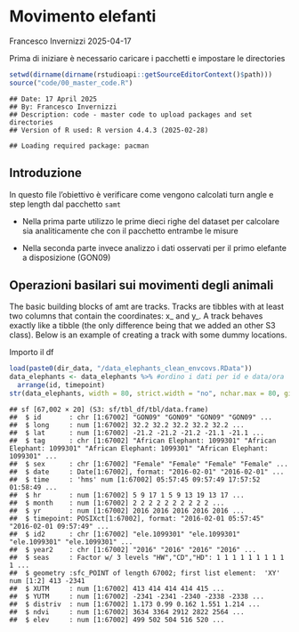 Movimento elefanti
================
Francesco Invernizzi
2025-04-17

Prima di iniziare è necessario caricare i pacchetti e impostare le
directories

``` r
setwd(dirname(dirname(rstudioapi::getSourceEditorContext()$path)))
source("code/00_master_code.R")
```

    ## Date: 17 April 2025
    ## By: Francesco Invernizzi
    ## Description: code - master code to upload packages and set directories
    ## Version of R used: R version 4.4.3 (2025-02-28)

    ## Loading required package: pacman

## Introduzione

In questo file l’obiettivo è verificare come vengono calcolati turn
angle e step length dal pacchetto `samt`

- Nella prima parte utilizzo le prime dieci righe del dataset per
  calcolare sia analiticamente che con il pacchetto entrambe le misure

- Nella seconda parte invece analizzo i dati osservati per il primo
  elefante a disposizione (GON09)

## Operazioni basilari sui movimenti degli animali

The basic building blocks of amt are tracks. Tracks are tibbles with at
least two columns that contain the coordinates: x\_ and y\_. A track
behaves exactly like a tibble (the only difference being that we added
an other S3 class). Below is an example of creating a track with some
dummy locations.

Importo il df

``` r
load(paste0(dir_data, "/data_elephants_clean_envcovs.RData"))
data_elephants <- data_elephants %>% #ordino i dati per id e data/ora
  arrange(id, timepoint)
str(data_elephants, width = 80, strict.width = "no", nchar.max = 80, give.attr = FALSE)
```

    ## sf [67,002 × 20] (S3: sf/tbl_df/tbl/data.frame)
    ##  $ id       : chr [1:67002] "GON09" "GON09" "GON09" "GON09" ...
    ##  $ long     : num [1:67002] 32.2 32.2 32.2 32.2 32.2 ...
    ##  $ lat      : num [1:67002] -21.2 -21.2 -21.2 -21.1 -21.1 ...
    ##  $ tag      : chr [1:67002] "African Elephant: 1099301" "African Elephant: 1099301" "African Elephant: 1099301" "African Elephant: 1099301" ...
    ##  $ sex      : chr [1:67002] "Female" "Female" "Female" "Female" ...
    ##  $ date     : Date[1:67002], format: "2016-02-01" "2016-02-01" ...
    ##  $ time     : 'hms' num [1:67002] 05:57:45 09:57:49 17:57:52 01:58:49 ...
    ##  $ hr       : num [1:67002] 5 9 17 1 5 9 13 19 13 17 ...
    ##  $ month    : num [1:67002] 2 2 2 2 2 2 2 2 2 2 ...
    ##  $ yr       : num [1:67002] 2016 2016 2016 2016 2016 ...
    ##  $ timepoint: POSIXct[1:67002], format: "2016-02-01 05:57:45" "2016-02-01 09:57:49" ...
    ##  $ id2      : chr [1:67002] "ele.1099301" "ele.1099301" "ele.1099301" "ele.1099301" ...
    ##  $ year2    : chr [1:67002] "2016" "2016" "2016" "2016" ...
    ##  $ seas     : Factor w/ 3 levels "HW","CD","HD": 1 1 1 1 1 1 1 1 1 1 ...
    ##  $ geometry :sfc_POINT of length 67002; first list element:  'XY' num [1:2] 413 -2341
    ##  $ XUTM     : num [1:67002] 413 414 414 414 415 ...
    ##  $ YUTM     : num [1:67002] -2341 -2341 -2340 -2338 -2338 ...
    ##  $ distriv  : num [1:67002] 1.173 0.99 0.162 1.551 1.214 ...
    ##  $ ndvi     : num [1:67002] 3634 3364 2912 2822 2564 ...
    ##  $ elev     : num [1:67002] 499 502 504 516 520 ...
